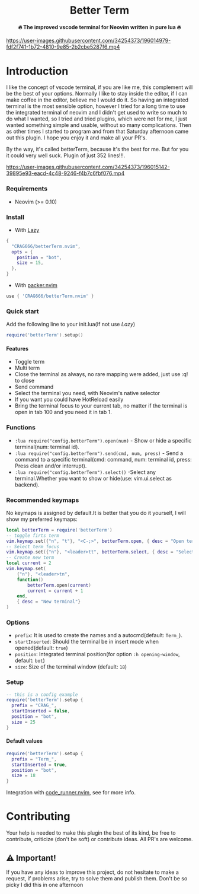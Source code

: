 <h1 align='center'>Better Term</h1>

<h4 align='center'>🔥 The improved vscode terminal for Neovim written in pure lua 🔥</h4>

https://user-images.githubusercontent.com/34254373/196014979-fdf2f741-1b72-4810-9e85-2b2cbe5287f6.mp4

# Introduction

I like the concept of vscode terminal, if you are like me, this complement will be the best of your options.
Normally I like to stay inside the editor, if I can make coffee in the editor, believe me I would do it. So having an integrated terminal is the most sensible option, however I tried for a long time to use the integrated terminal of neovim and I didn't get used to write so much to do what I wanted, so I tried and tried plugins, which were not for me, I just wanted something simple and usable, without so many complications. Then as other times I started to program and from that Saturday afternoon came out this plugin. I hope you enjoy it and make all your PR's.

By the way, it's called betterTerm, because it's the best for me. But for you it could very well suck. Plugin of just 352 lines!!!.

https://user-images.githubusercontent.com/34254373/196015142-39895e93-eacd-4c48-9246-f4b7c6fbf076.mp4

### Requirements

- Neovim (>= 0.10)

### Install

- With [Lazy](https://github.com/folke/lazy.nvim)

```lua
{
  "CRAG666/betterTerm.nvim",
  opts = {
    position = "bot",
    size = 15,
  },
}
```

- With [packer.nvim](https://github.com/wbthomason/packer.nvim)

```lua
use { 'CRAG666/betterTerm.nvim' }
```


### Quick start

Add the following line to your init.lua(If not use *Lazy*)

```lua
require('betterTerm').setup()
```

#### Features

- Toggle term
- Multi term
- Close the terminal as always, no rare mapping were added, just use :q! to close
- Send command
- Select the terminal you need, with Neovim's native selector
- If you want you could have HotReload easily
- Bring the terminal focus to your current tab, no matter if the terminal is open in tab 100 and you need it in tab 1.

### Functions

- `:lua require("config.betterTerm").open(num)` - Show or hide a specific terminal(num: terminal id).
- `:lua require("config.betterTerm").send(cmd, num, press)` - Send a command to a specific terminal(cmd: command, num: terminal id, press: Press clean and/or interrupt).
- `:lua require("config.betterTerm").select()` -Select any terminal.Whether you want to show or hide(use: vim.ui.select as backend).

### Recommended keymaps

No keymaps is assigned by default.It is better that you do it yourself, I will show my preferred keymaps:

```lua
local betterTerm = require('betterTerm')
-- toggle firts term
vim.keymap.set({"n", "t"}, "<C-;>", betterTerm.open, { desc = "Open terminal"})
-- Select term focus
vim.keymap.set({"n"}, "<leader>tt", betterTerm.select, { desc = "Select terminal"})
-- Create new term
local current = 2
vim.keymap.set(
    {"n"}, "<leader>tn",
    function()
        betterTerm.open(current)
        current = current + 1
    end,
    { desc = "New terminal"}
)
```

### Options

- `prefix`: It is used to create the names and a autocmd(default: `Term_`).
- `startInserted`: Should the terminal be in insert mode when opened(default: `true`)
- `position`: Integrated terminal position(for option `:h opening-window`, default: `bot`)
- `size`: Size of the terminal window (default: `18`)

### Setup

```lua
-- this is a config example
require('betterTerm').setup {
  prefix = "CRAG_",
  startInserted = false,
  position = "bot",
  size = 25
}
```

#### Default values

```lua
require('betterTerm').setup {
  prefix = "Term_",
  startInserted = true,
  position = "bot",
  size = 18
}
```

Integration with [code_runner.nvim](https://github.com/CRAG666/code_runner.nvim), see for more info.


# Contributing

Your help is needed to make this plugin the best of its kind, be free to contribute, criticize (don't be soft) or contribute ideas. All PR's are welcome.

## :warning: Important!

If you have any ideas to improve this project, do not hesitate to make a request, if problems arise, try to solve them and publish them. Don't be so picky I did this in one afternoon

